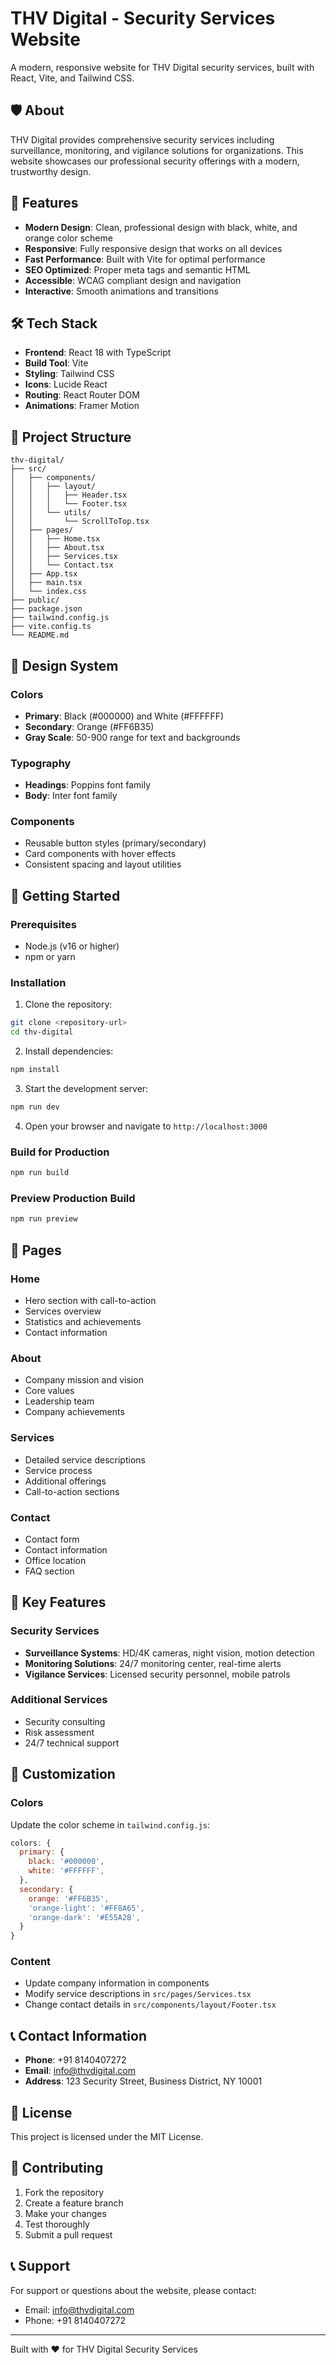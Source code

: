 # THV Digital - Security Services Website

A modern, responsive website for THV Digital security services, built with React, Vite, and Tailwind CSS.

## 🛡️ About

THV Digital provides comprehensive security services including surveillance, monitoring, and vigilance solutions for organizations. This website showcases our professional security offerings with a modern, trustworthy design.

## 🚀 Features

- **Modern Design**: Clean, professional design with black, white, and orange color scheme
- **Responsive**: Fully responsive design that works on all devices
- **Fast Performance**: Built with Vite for optimal performance
- **SEO Optimized**: Proper meta tags and semantic HTML
- **Accessible**: WCAG compliant design and navigation
- **Interactive**: Smooth animations and transitions

## 🛠️ Tech Stack

- **Frontend**: React 18 with TypeScript
- **Build Tool**: Vite
- **Styling**: Tailwind CSS
- **Icons**: Lucide React
- **Routing**: React Router DOM
- **Animations**: Framer Motion

## 📁 Project Structure

```
thv-digital/
├── src/
│   ├── components/
│   │   ├── layout/
│   │   │   ├── Header.tsx
│   │   │   └── Footer.tsx
│   │   └── utils/
│   │       └── ScrollToTop.tsx
│   ├── pages/
│   │   ├── Home.tsx
│   │   ├── About.tsx
│   │   ├── Services.tsx
│   │   └── Contact.tsx
│   ├── App.tsx
│   ├── main.tsx
│   └── index.css
├── public/
├── package.json
├── tailwind.config.js
├── vite.config.ts
└── README.md
```

## 🎨 Design System

### Colors
- **Primary**: Black (#000000) and White (#FFFFFF)
- **Secondary**: Orange (#FF6B35)
- **Gray Scale**: 50-900 range for text and backgrounds

### Typography
- **Headings**: Poppins font family
- **Body**: Inter font family

### Components
- Reusable button styles (primary/secondary)
- Card components with hover effects
- Consistent spacing and layout utilities

## 🚀 Getting Started

### Prerequisites
- Node.js (v16 or higher)
- npm or yarn

### Installation

1. Clone the repository:
```bash
git clone <repository-url>
cd thv-digital
```

2. Install dependencies:
```bash
npm install
```

3. Start the development server:
```bash
npm run dev
```

4. Open your browser and navigate to `http://localhost:3000`

### Build for Production

```bash
npm run build
```

### Preview Production Build

```bash
npm run preview
```

## 📱 Pages

### Home
- Hero section with call-to-action
- Services overview
- Statistics and achievements
- Contact information

### About
- Company mission and vision
- Core values
- Leadership team
- Company achievements

### Services
- Detailed service descriptions
- Service process
- Additional offerings
- Call-to-action sections

### Contact
- Contact form
- Contact information
- Office location
- FAQ section

## 🎯 Key Features

### Security Services
- **Surveillance Systems**: HD/4K cameras, night vision, motion detection
- **Monitoring Solutions**: 24/7 monitoring center, real-time alerts
- **Vigilance Services**: Licensed security personnel, mobile patrols

### Additional Services
- Security consulting
- Risk assessment
- 24/7 technical support

## 🔧 Customization

### Colors
Update the color scheme in `tailwind.config.js`:
```javascript
colors: {
  primary: {
    black: '#000000',
    white: '#FFFFFF',
  },
  secondary: {
    orange: '#FF6B35',
    'orange-light': '#FF8A65',
    'orange-dark': '#E55A2B',
  }
}
```

### Content
- Update company information in components
- Modify service descriptions in `src/pages/Services.tsx`
- Change contact details in `src/components/layout/Footer.tsx`

## 📞 Contact Information

- **Phone**: +91 8140407272
- **Email**: info@thvdigital.com
- **Address**: 123 Security Street, Business District, NY 10001

## 📄 License

This project is licensed under the MIT License.

## 🤝 Contributing

1. Fork the repository
2. Create a feature branch
3. Make your changes
4. Test thoroughly
5. Submit a pull request

## 📞 Support

For support or questions about the website, please contact:
- Email: info@thvdigital.com
- Phone: +91 8140407272

---

Built with ❤️ for THV Digital Security Services 